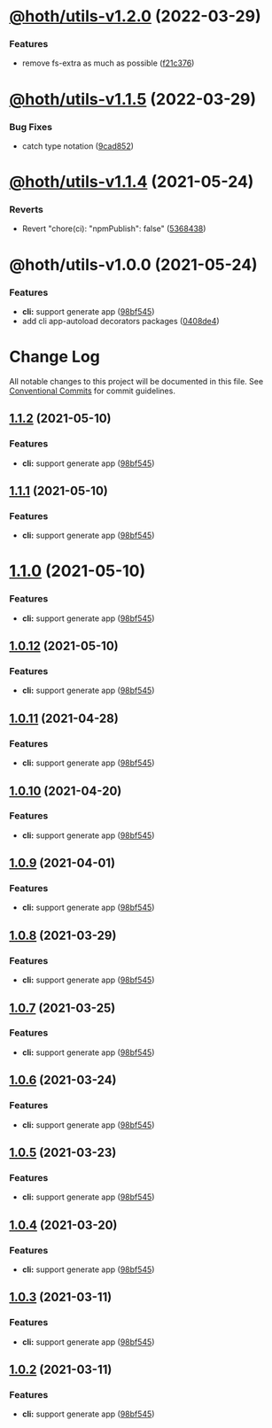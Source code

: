 # [@hoth/utils-v1.2.0](https://github.com/searchfe/hoth/compare/@hoth/utils-v1.1.5...@hoth/utils-v1.2.0) (2022-03-29)

### Features

-   remove fs-extra as much as possible ([f21c376](https://github.com/searchfe/hoth/commit/f21c376065d2a41d39da0c1ea6daf886270f436f))

# [@hoth/utils-v1.1.5](https://github.com/searchfe/hoth/compare/@hoth/utils-v1.1.4...@hoth/utils-v1.1.5) (2022-03-29)

### Bug Fixes

-   catch type notation ([9cad852](https://github.com/searchfe/hoth/commit/9cad852c11b6980355ce4c54cc75c95f7e1d8f3c))

# [@hoth/utils-v1.1.4](https://github.com/searchfe/hoth/compare/@hoth/utils-v1.1.3...@hoth/utils-v1.1.4) (2021-05-24)

### Reverts

-   Revert "chore(ci): "npmPublish": false" ([5368438](https://github.com/searchfe/hoth/commit/5368438918d0db2c819c32fd0f60e1c01ae7123b))

# @hoth/utils-v1.0.0 (2021-05-24)

### Features

-   **cli:** support generate app ([98bf545](https://github.com/cxtom/hoth/commit/98bf545e1261ca987de323a9ea1bb698253cfe19))
-   add cli app-autoload decorators packages ([0408de4](https://github.com/cxtom/hoth/commit/0408de4ef2d6e2af47e2fd00c3fca400e6be2619))

# Change Log

All notable changes to this project will be documented in this file.
See [Conventional Commits](https://conventionalcommits.org) for commit guidelines.

## [1.1.2](https://github.com/cxtom/hoth/compare/@hoth/utils@1.0.1...@hoth/utils@1.1.2) (2021-05-10)

### Features

-   **cli:** support generate app ([98bf545](https://github.com/cxtom/hoth/commit/98bf545e1261ca987de323a9ea1bb698253cfe19))

## [1.1.1](https://github.com/cxtom/hoth/compare/@hoth/utils@1.0.1...@hoth/utils@1.1.1) (2021-05-10)

### Features

-   **cli:** support generate app ([98bf545](https://github.com/cxtom/hoth/commit/98bf545e1261ca987de323a9ea1bb698253cfe19))

# [1.1.0](https://github.com/cxtom/hoth/compare/@hoth/utils@1.0.1...@hoth/utils@1.1.0) (2021-05-10)

### Features

-   **cli:** support generate app ([98bf545](https://github.com/cxtom/hoth/commit/98bf545e1261ca987de323a9ea1bb698253cfe19))

## [1.0.12](https://github.com/cxtom/hoth/compare/@hoth/utils@1.0.1...@hoth/utils@1.0.12) (2021-05-10)

### Features

-   **cli:** support generate app ([98bf545](https://github.com/cxtom/hoth/commit/98bf545e1261ca987de323a9ea1bb698253cfe19))

## [1.0.11](https://github.com/cxtom/hoth/compare/@hoth/utils@1.0.1...@hoth/utils@1.0.11) (2021-04-28)

### Features

-   **cli:** support generate app ([98bf545](https://github.com/cxtom/hoth/commit/98bf545e1261ca987de323a9ea1bb698253cfe19))

## [1.0.10](https://github.com/cxtom/hoth/compare/@hoth/utils@1.0.1...@hoth/utils@1.0.10) (2021-04-20)

### Features

-   **cli:** support generate app ([98bf545](https://github.com/cxtom/hoth/commit/98bf545e1261ca987de323a9ea1bb698253cfe19))

## [1.0.9](https://github.com/cxtom/hoth/compare/@hoth/utils@1.0.1...@hoth/utils@1.0.9) (2021-04-01)

### Features

-   **cli:** support generate app ([98bf545](https://github.com/cxtom/hoth/commit/98bf545e1261ca987de323a9ea1bb698253cfe19))

## [1.0.8](https://github.com/cxtom/hoth/compare/@hoth/utils@1.0.1...@hoth/utils@1.0.8) (2021-03-29)

### Features

-   **cli:** support generate app ([98bf545](https://github.com/cxtom/hoth/commit/98bf545e1261ca987de323a9ea1bb698253cfe19))

## [1.0.7](https://github.com/cxtom/hoth/compare/@hoth/utils@1.0.1...@hoth/utils@1.0.7) (2021-03-25)

### Features

-   **cli:** support generate app ([98bf545](https://github.com/cxtom/hoth/commit/98bf545e1261ca987de323a9ea1bb698253cfe19))

## [1.0.6](https://github.com/cxtom/hoth/compare/@hoth/utils@1.0.1...@hoth/utils@1.0.6) (2021-03-24)

### Features

-   **cli:** support generate app ([98bf545](https://github.com/cxtom/hoth/commit/98bf545e1261ca987de323a9ea1bb698253cfe19))

## [1.0.5](https://github.com/cxtom/hoth/compare/@hoth/utils@1.0.1...@hoth/utils@1.0.5) (2021-03-23)

### Features

-   **cli:** support generate app ([98bf545](https://github.com/cxtom/hoth/commit/98bf545e1261ca987de323a9ea1bb698253cfe19))

## [1.0.4](https://github.com/cxtom/hoth/compare/@hoth/utils@1.0.1...@hoth/utils@1.0.4) (2021-03-20)

### Features

-   **cli:** support generate app ([98bf545](https://github.com/cxtom/hoth/commit/98bf545e1261ca987de323a9ea1bb698253cfe19))

## [1.0.3](https://github.com/cxtom/hoth/compare/@hoth/utils@1.0.1...@hoth/utils@1.0.3) (2021-03-11)

### Features

-   **cli:** support generate app ([98bf545](https://github.com/cxtom/hoth/commit/98bf545e1261ca987de323a9ea1bb698253cfe19))

## [1.0.2](https://github.com/cxtom/hoth/compare/@hoth/utils@1.0.1...@hoth/utils@1.0.2) (2021-03-11)

### Features

-   **cli:** support generate app ([98bf545](https://github.com/cxtom/hoth/commit/98bf545e1261ca987de323a9ea1bb698253cfe19))
